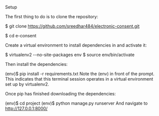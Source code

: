 Setup

The first thing to do is to clone the repository:

$ git clone https://github.com/sreedhar484/electronic-consent.git

$ cd e-consent


Create a virtual environment to install dependencies in and activate it:

$ virtualenv2 --no-site-packages env
$ source env/bin/activate


Then install the dependencies:

(env)$ pip install -r requirements.txt
Note the (env) in front of the prompt. This indicates that this terminal session operates in a virtual environment set up by virtualenv2.

Once pip has finished downloading the dependencies:

(env)$ cd project
(env)$ python manage.py runserver
And navigate to http://127.0.0.1:8000/
